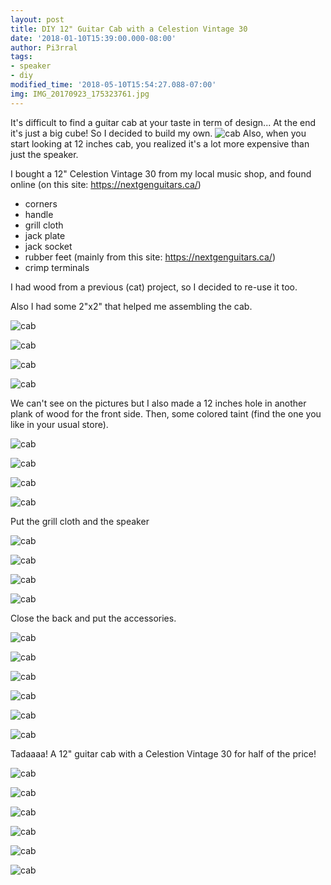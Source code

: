 ```yaml
---
layout: post
title: DIY 12" Guitar Cab with a Celestion Vintage 30
date: '2018-01-10T15:39:00.000-08:00'
author: Pi3rral
tags:
- speaker
- diy
modified_time: '2018-05-10T15:54:27.088-07:00'
img: IMG_20170923_175323761.jpg
---
```


It's difficult to find a guitar cab at your taste in term of design... At the end it's just a big cube! So I decided to build my own.
![cab](/assets/img/IMG_20170923_175323761.jpg)
Also, when you start looking at 12 inches cab, you realized it's a lot more expensive than just the speaker.

I bought a 12" Celestion Vintage 30 from my local music shop, and found online (on this site: https://nextgenguitars.ca/)
- corners
- handle
- grill cloth
- jack plate
- jack socket
- rubber feet (mainly from this site:&nbsp;https://nextgenguitars.ca/)
- crimp terminals


I had wood from a previous (cat) project, so I decided to re-use it too.

Also I had some 2"x2" that helped me assembling the cab.

![cab](/assets/img/IMG_20170909_092905019.jpg)

![cab](/assets/img/IMG_20170909_092905019.jpg)

![cab](/assets/img/IMG_20170909_092916274.jpg)

![cab](/assets/img/IMG_20170909_092916274.jpg)

We can't see on the pictures but I also made a 12 inches hole in another plank of wood for the front side.
Then, some colored taint (find the one you like in your usual store).

![cab](/assets/img/IMG_20170911_190227201.jpg)

![cab](/assets/img/IMG_20170911_190227201.jpg)

![cab](/assets/img/IMG_20170911_190235394.jpg)

![cab](/assets/img/IMG_20170911_190235394.jpg)

Put the grill cloth and the speaker

![cab](/assets/img/IMG_20170923_174647789.jpg)

![cab](/assets/img/IMG_20170923_174647789.jpg)

![cab](/assets/img/IMG_20170923_174651880.jpg)

![cab](/assets/img/IMG_20170923_174651880.jpg)

Close the back and put the accessories.

![cab](/assets/img/IMG_20170923_175308730.jpg)

![cab](/assets/img/IMG_20170923_175308730.jpg)

![cab](/assets/img/IMG_20170923_175311221.jpg)

![cab](/assets/img/IMG_20170923_175311221.jpg)

![cab](/assets/img/IMG_20170923_175313751.jpg)

![cab](/assets/img/IMG_20170923_175313751.jpg)

Tadaaaa! A 12" guitar cab with a Celestion Vintage 30 for half of the price!

![cab](/assets/img/IMG_20170923_175323761.jpg)

![cab](/assets/img/IMG_20170923_175323761.jpg)

![cab](/assets/img/IMG_20170923_175326604.jpg)

![cab](/assets/img/IMG_20170923_175326604.jpg)

![cab](/assets/img/IMG_20170923_175533011.jpg)

![cab](/assets/img/IMG_20170923_175533011.jpg)
